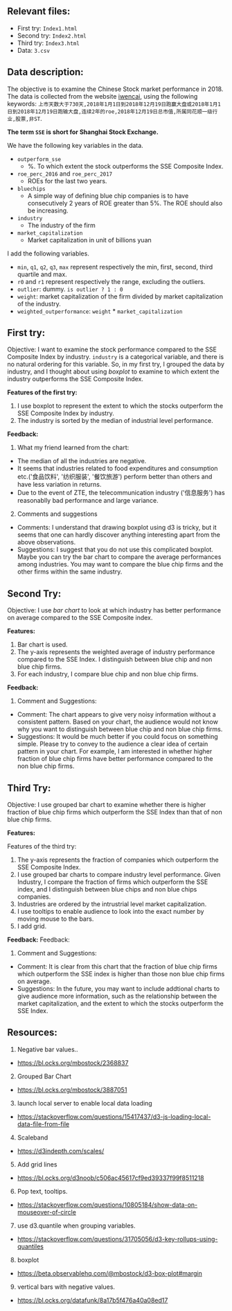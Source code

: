 ## Relevant files:

- First try: `Index1.html`
- Second try: `Index2.html`
- Third try: `Index3.html`
- Data: `3.csv`

## Data description:

The objective is to examine the Chinese Stock market performance in 2018. The data is collected from the website [iwencai](http://www.iwencai.com), using the following keywords: `上市天数大于730天,2018年1月1日到2018年12月19日跑赢大盘或2018年1月1日到2018年12月19日跑输大盘,连续2年的roe,2018年12月19日总市值,所属同花顺一级行业,股票,非ST`.

**The term `SSE` is short for Shanghai Stock Exchange.**

We have the following key variables in the data.
- `outperform_sse` 
  - %. To which extent the stock outperforms the SSE Composite Index.
- `roe_perc_2016` and `roe_perc_2017`
  -  ROEs for the last two years.
- `bluechips`
  - A simple way of defining blue chip companies is to have consecutively 2 years of ROE greater than 5%. The ROE should also be increasing.
- `industry`
  - The industry of the firm
- `market_capitalization`
  - Market capitalization in unit of billions yuan


I add the following variables.
 - `min`, `q1`, `q2`, `q3`, `max` represent respectively the min, first, second, third quartile and max.
 - `r0` and `r1` represent respectively the range, excluding the outliers.
 - `outlier`: dummy. `is outlier ? 1 : 0`
 - `weight`: market capitalization of the firm divided by market capitalization of the industry.
 - `weighted_outperformance`: `weight` * `market_capitalization`

## First try:

Objective: I want to examine the stock performance compared to the SSE Composite Index by industry. `industry` is a categorical variable, and there is no natural ordering for this variable. So, in my first try, I grouped the data by industry, and I thought about using *boxplot* to examine to which extent the industry outperforms the SSE Composite Index.

**Features of the first try:**

1. I use boxplot to represent the extent to which the stocks outperform the SSE Composite Index by industry.
2. The industry is sorted by the median of industrial level performance.

**Feedback:**

1. What my friend learned from the chart: 
  - The median of all the industries are negative.
  - It seems that industries related to food expenditures and consumption etc.('食品饮料', '纺织服装', '餐饮旅游') perform better than others and have less variation in returns. 
  - Due to the event of ZTE, the telecommunication industry ('信息服务') has reasonablly bad performance and large variance.
2. Comments and suggestions
  - Comments: I understand that drawing boxplot using d3 is tricky, but it seems that one can hardly discover  anything interesting apart from the above observations.
  - Suggestions: I suggest that you do not use this complicated boxplot. Maybe you can try the bar chart to compare the average performances among industries. You may want to compare the blue chip firms and the other firms within the same industry.

## Second Try:

Objective: I use *bar chart* to look at which industry has better performance on average compared to the SSE Composite index. 

**Features:**

1. Bar chart is used.
2. The y-axis represents the weighted average of industry performance compared to the SSE Index. I distinguish between blue chip and non blue chip firms.
3. For each industry, I compare blue chip and non blue chip firms.

**Feedback:**

1. Comment and Suggestions:
  - Comment: The chart appears to give very noisy information without a consistent pattern. Based on your chart, the audience would not know why you want to distinguish between blue chip and non blue chip firms. 
  - Suggestions: It would be much better if you could focus on something simple. Please try to convey to the audience a clear idea of certain pattern in your chart. For example, I am interested in whether higher fraction of blue chip firms have better performance compared to the non blue chip firms.

## Third Try:

Objective: I use grouped bar chart to examine whether there is higher fraction of blue chip firms which outperform the SSE Index than that of non blue chip firms. 

**Features:**

Features of the third try:

1. The y-axis represents the fraction of companies which outperform the SSE Composite Index.
2. I use grouped bar charts to compare industry level performance. Given Industry, I compare the fraction of firms which outperform the SSE index, and I distinguish between blue chips and non blue chips companies. 
3. Industries are ordered by the intrustrial level market capitalization.
4. I use tooltips to enable audience to look into the exact number by moving mouse to the bars.
5. I add grid.

**Feedback:**
Feedback:
1. Comment and Suggestions:
  - Comment: It is clear from this chart that the fraction of blue chip firms which outperform the SSE index is higher than those non blue chip firms on average.
  - Suggestions: In the future, you may want to include addtional charts to give audience more information, such as the relationship between the market capitalization, and the extent to which the stocks outperform the SSE Index.



## Resources:
1. Negative bar values..
  - https://bl.ocks.org/mbostock/2368837
2. Grouped Bar Chart
  - https://bl.ocks.org/mbostock/3887051
3. launch local server to enable local data loading
  - https://stackoverflow.com/questions/15417437/d3-js-loading-local-data-file-from-file
4. Scaleband
  - https://d3indepth.com/scales/
5. Add grid lines
  - https://bl.ocks.org/d3noob/c506ac45617cf9ed39337f99f8511218
6. Pop text, tooltips.
  - https://stackoverflow.com/questions/10805184/show-data-on-mouseover-of-circle
7. use d3.quantile when grouping variables.
  - https://stackoverflow.com/questions/31705056/d3-key-rollups-using-quantiles
8. boxplot
  - https://beta.observablehq.com/@mbostock/d3-box-plot#margin
9. vertical bars with negative values.
  - https://bl.ocks.org/datafunk/8a17b5f476a40a08ed17



